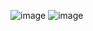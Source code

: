 ![image](https://github.com/Hendrik240298/deal.II_Crash_Course_2023/assets/21283014/570cbb2b-a18b-464a-b7d4-36e14926cced)
![image](https://github.com/Hendrik240298/deal.II_Crash_Course_2023/assets/21283014/3675f5f3-c639-44f0-8961-a4a9dbca5adc)
